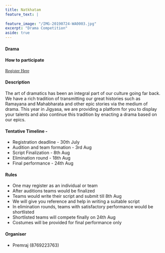 ```yaml
---
title: Natkhatam
feature_text: |
  
feature_image: "/IMG-20190724-WA0003.jpg"
excerpt: "Drama Competition"
aside: true
---
```

#### Drama

#### How to participate
[<span style="font-family:Papyrus; font-size:1em;">Register Here</span>](https://forms.gle/KdcxcBhTjBirV6pH8 "Event Registration link") 

#### Description
The art of dramatics has been an integral part of our culture going far back. We have a rich tradition of transmitting our great histories such as Ramayana and Mahabharata and other epic stories via the medium of drama. This year in Jigyasa, we are providing a platform for you to display your talents and also continue this tradition by enacting a drama based on our epics.

#### Tentative Timeline - 
* Registration deadline  - 30th July 
* Audition and team formation - 3rd Aug
* Script Finalization - 8th Aug
* Elimination round - 18th Aug
* Final performance - 24th Aug

#### Rules
* One may register as an individual or team 
* After auditions teams would be finalized
* Teams would write their script and submit till 8th Aug
* We will give you reference and help in writing a suitable script
* In elimination rounds, teams with satisfactory performance would be shortlisted
* Shortlisted teams will compete finally on 24th Aug
* Costumes will be provided for final performance only

#### Organiser
- Premraj (8769223763)


